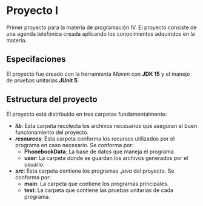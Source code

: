 # Proyecto I
Primer proyecto para la materia de programación IV. El proyecto consiste de una agenda telefónica creada aplicando los conocimientos adquiridos en la materia.

## Especifaciones
El proyecto fue creado con la herramienta _Maven_ con __JDK 15__ y el manejo de pruebas unitarias __JUnit 5__.

## Estructura del proyecto
El proyecto está distribuido en tres carpetas fundamentalmente:
* ___lib___:
    Esta carpeta recolecta los archivos necesarios que aseguran el buen funcionamiento del proyecto.
* ___resources___:
    Esta carpeta conforma los recursos utilizados por el programa en caso necesario. Se conforma por:
    * __PhonebookData__:
        La base de datos que maneja el programa.
    * __user__:
        La carpeta donde se guardan los archivos generados por el usuario.
* ___src___:
    Esta carpeta contiene los programas _.java_ del proyecto. Se conforma por:
    * __main__:
        La carpeta que contiene los programas principales.
    * __test__: La carpeta que contiene las pruebas unitarias de cada programa.